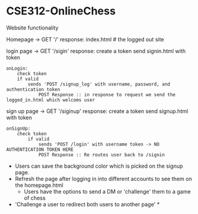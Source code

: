 # CSE312-OnlineChess

Website functionality

Homepage
-> GET '/'
response: 
    index.html  # the logged out site

login page
-> GET '/sigin'
response: 
    create a token
    send signin.html with token

    onLogin:
        check token
        if valid
            sends 'POST /signup_log' with username, password, and authentication token
                POST Response :: in response to request we send the logged_in.html which welcoms user


sign up page
-> GET '/siginup'
response: 
    create a token
    send signup.html with token

    onSignUp:
        check token
            if valid
                sends 'POST /login' with username token -> NO AUTHENTICATION TOKEN HERE
                POST Response :: Re routes user back to /signin
* Users can save the background color which is picked on the signup page.
* Refresh the page after logging in into different accounts to see  them on the homepage.html
  * Users have the options to send a DM or 'challenge' them to a game of chess
* 'Challenge a user to redirect both users to another page'
  * 

    